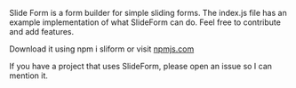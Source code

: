 Slide Form is a form builder for simple sliding forms. The index.js file has an example implementation of what SlideForm can do. Feel free to contribute and add features.

Download it using npm i sliform or visit [npmjs.com](https://www.npmjs.com/package/sliform)

If you have a project that uses SlideForm, please open an issue so I can mention it.
